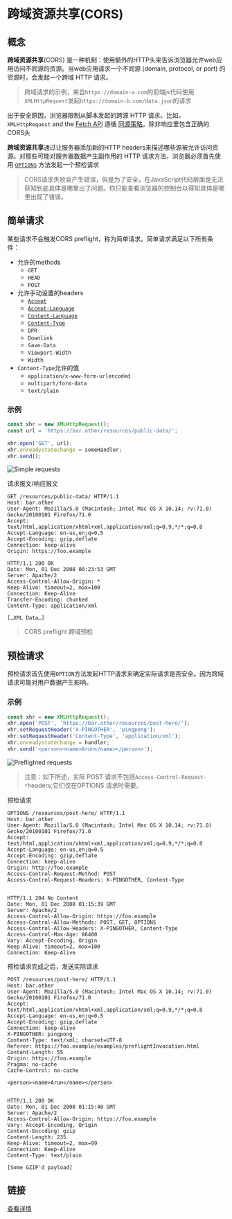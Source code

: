 # 跨域资源共享\(CORS\)

## 概念

**跨域资源共享**\(CORS\) 是一种机制：使用额外的HTTP头来告诉浏览器允许web应用访问不同源的资源。当web应用请求一个不同源 \(domain, protocol, or port\) 的资源时，会发起一个跨域 HTTP 请求。

> 跨域请求的示例，来自`https://domain-a.com`的前端js代码使用`XMLHttpRequest`发起`https://domain-b.com/data.json`的请求

出于安全原因，浏览器限制从脚本发起的跨源 HTTP 请求。比如，`XMLHttpRequest` and the [Fetch API](https://developer.mozilla.org/en-US/docs/Web/API/Fetch_API) 遵循 [同源策略](https://developer.mozilla.org/en-US/docs/Web/Security/Same-origin_policy)。除非响应里包含正确的CORS头

**跨域资源共享**通过让服务器添加新的HTTP headers来描述哪些源被允许访问资源。对那些可能对服务器数据产生副作用的 HTTP 请求方法，浏览器必须首先使用 [`OPTIONS`](https://developer.mozilla.org/zh-CN/docs/Web/HTTP/Methods/OPTIONS) 方法发起一个预检请求

> CORS请求失败会产生错误，但是为了安全，在JavaScript代码层面是无法获知到底具体是哪里出了问题。你只能查看浏览器的控制台以得知具体是哪里出现了错误。

## 简单请求

某些请求不会触发CORS preflight，称为简单请求。简单请求满足以下所有条件：

* 允许的methods
  * `GET`
  * `HEAD`
  * `POST`
* 允许手动设置的headers
  * [`Accept`](https://developer.mozilla.org/en-US/docs/Web/HTTP/Headers/Accept)
  * [`Accept-Language`](https://developer.mozilla.org/en-US/docs/Web/HTTP/Headers/Accept-Language)
  * [`Content-Language`](https://developer.mozilla.org/en-US/docs/Web/HTTP/Headers/Content-Language)
  * [`Content-Type`](https://developer.mozilla.org/en-US/docs/Web/HTTP/Headers/Content-Type)
  * `DPR`
  * `Downlink`
  * `Save-Data`
  * `Viewport-Width`
  * `Width`
* `Content-Type`允许的值
  * `application/x-www-form-urlencoded`
  * `multipart/form-data`
  * `text/plain`

### 示例

```javascript
const xhr = new XMLHttpRequest();
const url = 'https://bar.other/resources/public-data/';

xhr.open('GET', url);
xhr.onreadystatechange = someHandler;
xhr.send();
```

![Simple requests](https://mdn.mozillademos.org/files/17214/simple-req-updated.png)

请求报文/响应报文

```text
GET /resources/public-data/ HTTP/1.1
Host: bar.other
User-Agent: Mozilla/5.0 (Macintosh; Intel Mac OS X 10.14; rv:71.0) Gecko/20100101 Firefox/71.0
Accept: text/html,application/xhtml+xml,application/xml;q=0.9,*/*;q=0.8
Accept-Language: en-us,en;q=0.5
Accept-Encoding: gzip,deflate
Connection: keep-alive
Origin: https://foo.example
```

```text
HTTP/1.1 200 OK
Date: Mon, 01 Dec 2008 00:23:53 GMT
Server: Apache/2
Access-Control-Allow-Origin: *
Keep-Alive: timeout=2, max=100
Connection: Keep-Alive
Transfer-Encoding: chunked
Content-Type: application/xml

[…XML Data…]
```

> CORS preflight 跨域预检

## 预检请求

预检请求首先使用`OPTION`方法发起HTTP请求来确定实际请求是否安全。因为跨域请求可能对用户数据产生影响。

### 示例

```javascript
const xhr = new XMLHttpRequest();
xhr.open('POST', 'https://bar.other/resources/post-here/');
xhr.setRequestHeader('X-PINGOTHER', 'pingpong');
xhr.setRequestHeader('Content-Type', 'application/xml');
xhr.onreadystatechange = handler;
xhr.send('<person><name>Arun</name></person>');
```

![Preflighted requests](https://mdn.mozillademos.org/files/16753/preflight_correct.png)

> 注意：如下所述，实际 POST 请求不包括`Access-Control-Request-*`headers;它们仅在OPTIONS 请求时需要。

预检请求

```text
OPTIONS /resources/post-here/ HTTP/1.1
Host: bar.other
User-Agent: Mozilla/5.0 (Macintosh; Intel Mac OS X 10.14; rv:71.0) Gecko/20100101 Firefox/71.0
Accept: text/html,application/xhtml+xml,application/xml;q=0.9,*/*;q=0.8
Accept-Language: en-us,en;q=0.5
Accept-Encoding: gzip,deflate
Connection: keep-alive
Origin: http://foo.example
Access-Control-Request-Method: POST
Access-Control-Request-Headers: X-PINGOTHER, Content-Type


HTTP/1.1 204 No Content
Date: Mon, 01 Dec 2008 01:15:39 GMT
Server: Apache/2
Access-Control-Allow-Origin: https://foo.example
Access-Control-Allow-Methods: POST, GET, OPTIONS
Access-Control-Allow-Headers: X-PINGOTHER, Content-Type
Access-Control-Max-Age: 86400
Vary: Accept-Encoding, Origin
Keep-Alive: timeout=2, max=100
Connection: Keep-Alive
```

预检请求完成之后，发送实际请求

```text
POST /resources/post-here/ HTTP/1.1
Host: bar.other
User-Agent: Mozilla/5.0 (Macintosh; Intel Mac OS X 10.14; rv:71.0) Gecko/20100101 Firefox/71.0
Accept: text/html,application/xhtml+xml,application/xml;q=0.9,*/*;q=0.8
Accept-Language: en-us,en;q=0.5
Accept-Encoding: gzip,deflate
Connection: keep-alive
X-PINGOTHER: pingpong
Content-Type: text/xml; charset=UTF-8
Referer: https://foo.example/examples/preflightInvocation.html
Content-Length: 55
Origin: https://foo.example
Pragma: no-cache
Cache-Control: no-cache

<person><name>Arun</name></person>


HTTP/1.1 200 OK
Date: Mon, 01 Dec 2008 01:15:40 GMT
Server: Apache/2
Access-Control-Allow-Origin: https://foo.example
Vary: Accept-Encoding, Origin
Content-Encoding: gzip
Content-Length: 235
Keep-Alive: timeout=2, max=99
Connection: Keep-Alive
Content-Type: text/plain

[Some GZIP'd payload]
```

## 链接

[查看详情](https://developer.mozilla.org/zh-CN/docs/Web/HTTP/Access_control_CORS)

